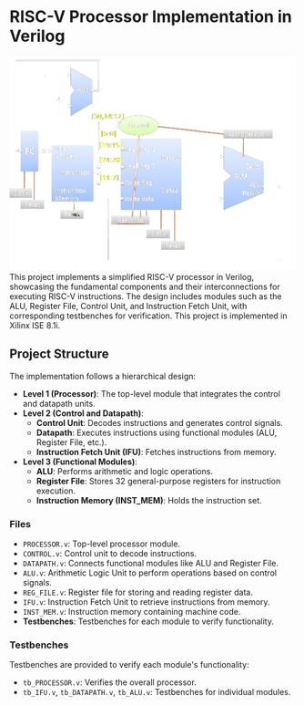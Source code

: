 # RISC-V Processor Implementation in Verilog
![RISC-V Processor Diagram](images/processor-diagram.png)
This project implements a simplified RISC-V processor in Verilog, showcasing the fundamental components and their interconnections for executing RISC-V instructions. The design includes modules such as the ALU, Register File, Control Unit, and Instruction Fetch Unit, with corresponding testbenches for verification. This project is implemented in Xilinx ISE 8.1i.

## Project Structure

The implementation follows a hierarchical design:
- **Level 1 (Processor)**: The top-level module that integrates the control and datapath units.
- **Level 2 (Control and Datapath)**:
  - **Control Unit**: Decodes instructions and generates control signals.
  - **Datapath**: Executes instructions using functional modules (ALU, Register File, etc.).
  - **Instruction Fetch Unit (IFU)**: Fetches instructions from memory.
- **Level 3 (Functional Modules)**:
  - **ALU**: Performs arithmetic and logic operations.
  - **Register File**: Stores 32 general-purpose registers for instruction execution.
  - **Instruction Memory (INST_MEM)**: Holds the instruction set.

### Files

- `PROCESSOR.v`: Top-level processor module.
- `CONTROL.v`: Control unit to decode instructions.
- `DATAPATH.v`: Connects functional modules like ALU and Register File.
- `ALU.v`: Arithmetic Logic Unit to perform operations based on control signals.
- `REG_FILE.v`: Register file for storing and reading register data.
- `IFU.v`: Instruction Fetch Unit to retrieve instructions from memory.
- `INST_MEM.v`: Instruction memory containing machine code.
- **Testbenches**: Testbenches for each module to verify functionality.

### Testbenches

Testbenches are provided to verify each module's functionality:
- `tb_PROCESSOR.v`: Verifies the overall processor.
- `tb_IFU.v`, `tb_DATAPATH.v`, `tb_ALU.v`: Testbenches for individual modules.



